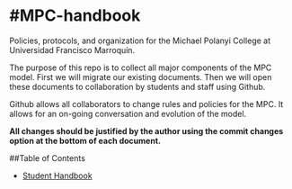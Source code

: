 #MPC-handbook
============
Policies, protocols, and organization for the Michael Polanyi College at Universidad Francisco Marroquín.

The purpose of this repo is to collect all major components of the MPC model. First we will migrate our existing documents. Then we will open these documents to collaboration by students and staff using Github.

Github allows all collaborators to change rules and policies for the MPC. It allows for an on-going conversation and evolution of the model. 

<b>All changes should be justified by the author using the commit changes option at the bottom of each document.</b>

##Table of Contents
* [Student Handbook](https://github.com/zcaceres/MPC/blob/master/Student-Handbook/TableOfContents.md)
